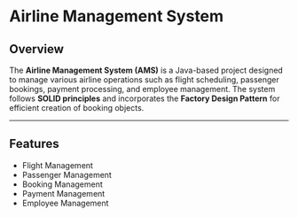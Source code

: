 # Airline Management System

## Overview

The **Airline Management System (AMS)** is a Java-based project designed to manage various airline operations such as flight scheduling, passenger bookings, payment processing, and employee management. The system follows **SOLID principles** and incorporates the **Factory Design Pattern** for efficient creation of booking objects.


---

## Features

- Flight Management
- Passenger Management
- Booking Management
- Payment Management
- Employee Management
